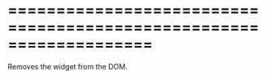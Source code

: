 ===================================================================
===================================================================

<!--shortDescription-->
Removes the widget from the DOM.
<!--/shortDescription-->

<!--fullDescription-->

<!--/fullDescription-->